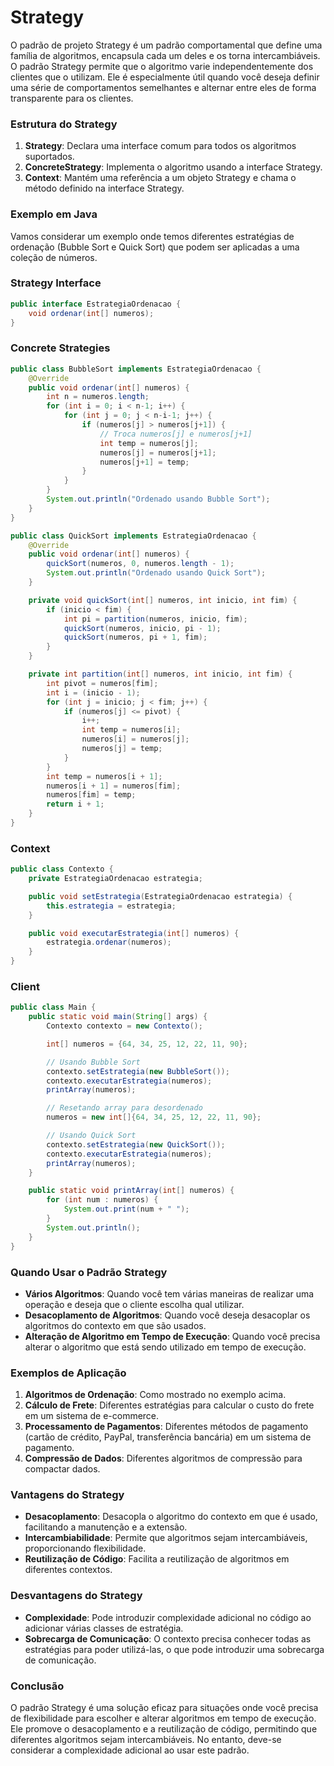 # Strategy

O padrão de projeto Strategy é um padrão comportamental que define uma família de algoritmos, encapsula cada um deles e os torna intercambiáveis. O padrão Strategy permite que o algoritmo varie independentemente dos clientes que o utilizam. Ele é especialmente útil quando você deseja definir uma série de comportamentos semelhantes e alternar entre eles de forma transparente para os clientes.

### Estrutura do Strategy

1. **Strategy**: Declara uma interface comum para todos os algoritmos suportados.
2. **ConcreteStrategy**: Implementa o algoritmo usando a interface Strategy.
3. **Context**: Mantém uma referência a um objeto Strategy e chama o método definido na interface Strategy.

### Exemplo em Java

Vamos considerar um exemplo onde temos diferentes estratégias de ordenação (Bubble Sort e Quick Sort) que podem ser aplicadas a uma coleção de números.

### Strategy Interface

```java
public interface EstrategiaOrdenacao {
    void ordenar(int[] numeros);
}

```

### Concrete Strategies

```java
public class BubbleSort implements EstrategiaOrdenacao {
    @Override
    public void ordenar(int[] numeros) {
        int n = numeros.length;
        for (int i = 0; i < n-1; i++) {
            for (int j = 0; j < n-i-1; j++) {
                if (numeros[j] > numeros[j+1]) {
                    // Troca numeros[j] e numeros[j+1]
                    int temp = numeros[j];
                    numeros[j] = numeros[j+1];
                    numeros[j+1] = temp;
                }
            }
        }
        System.out.println("Ordenado usando Bubble Sort");
    }
}

public class QuickSort implements EstrategiaOrdenacao {
    @Override
    public void ordenar(int[] numeros) {
        quickSort(numeros, 0, numeros.length - 1);
        System.out.println("Ordenado usando Quick Sort");
    }

    private void quickSort(int[] numeros, int inicio, int fim) {
        if (inicio < fim) {
            int pi = partition(numeros, inicio, fim);
            quickSort(numeros, inicio, pi - 1);
            quickSort(numeros, pi + 1, fim);
        }
    }

    private int partition(int[] numeros, int inicio, int fim) {
        int pivot = numeros[fim];
        int i = (inicio - 1);
        for (int j = inicio; j < fim; j++) {
            if (numeros[j] <= pivot) {
                i++;
                int temp = numeros[i];
                numeros[i] = numeros[j];
                numeros[j] = temp;
            }
        }
        int temp = numeros[i + 1];
        numeros[i + 1] = numeros[fim];
        numeros[fim] = temp;
        return i + 1;
    }
}

```

### Context

```java
public class Contexto {
    private EstrategiaOrdenacao estrategia;

    public void setEstrategia(EstrategiaOrdenacao estrategia) {
        this.estrategia = estrategia;
    }

    public void executarEstrategia(int[] numeros) {
        estrategia.ordenar(numeros);
    }
}

```

### Client

```java
public class Main {
    public static void main(String[] args) {
        Contexto contexto = new Contexto();

        int[] numeros = {64, 34, 25, 12, 22, 11, 90};

        // Usando Bubble Sort
        contexto.setEstrategia(new BubbleSort());
        contexto.executarEstrategia(numeros);
        printArray(numeros);

        // Resetando array para desordenado
        numeros = new int[]{64, 34, 25, 12, 22, 11, 90};

        // Usando Quick Sort
        contexto.setEstrategia(new QuickSort());
        contexto.executarEstrategia(numeros);
        printArray(numeros);
    }

    public static void printArray(int[] numeros) {
        for (int num : numeros) {
            System.out.print(num + " ");
        }
        System.out.println();
    }
}

```

### Quando Usar o Padrão Strategy

- **Vários Algoritmos**: Quando você tem várias maneiras de realizar uma operação e deseja que o cliente escolha qual utilizar.
- **Desacoplamento de Algoritmos**: Quando você deseja desacoplar os algoritmos do contexto em que são usados.
- **Alteração de Algoritmo em Tempo de Execução**: Quando você precisa alterar o algoritmo que está sendo utilizado em tempo de execução.

### Exemplos de Aplicação

1. **Algoritmos de Ordenação**: Como mostrado no exemplo acima.
2. **Cálculo de Frete**: Diferentes estratégias para calcular o custo do frete em um sistema de e-commerce.
3. **Processamento de Pagamentos**: Diferentes métodos de pagamento (cartão de crédito, PayPal, transferência bancária) em um sistema de pagamento.
4. **Compressão de Dados**: Diferentes algoritmos de compressão para compactar dados.

### Vantagens do Strategy

- **Desacoplamento**: Desacopla o algoritmo do contexto em que é usado, facilitando a manutenção e a extensão.
- **Intercambiabilidade**: Permite que algoritmos sejam intercambiáveis, proporcionando flexibilidade.
- **Reutilização de Código**: Facilita a reutilização de algoritmos em diferentes contextos.

### Desvantagens do Strategy

- **Complexidade**: Pode introduzir complexidade adicional no código ao adicionar várias classes de estratégia.
- **Sobrecarga de Comunicação**: O contexto precisa conhecer todas as estratégias para poder utilizá-las, o que pode introduzir uma sobrecarga de comunicação.

### Conclusão

O padrão Strategy é uma solução eficaz para situações onde você precisa de flexibilidade para escolher e alterar algoritmos em tempo de execução. Ele promove o desacoplamento e a reutilização de código, permitindo que diferentes algoritmos sejam intercambiáveis. No entanto, deve-se considerar a complexidade adicional ao usar este padrão.